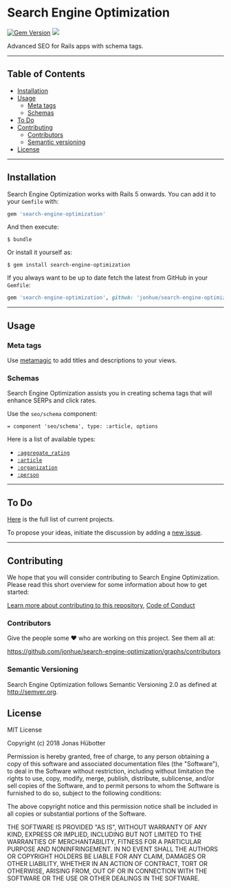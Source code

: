 # Search Engine Optimization

[![Gem Version](https://badge.fury.io/rb/search-engine-optimization.svg)](https://badge.fury.io/rb/search-engine-optimization) <img src="https://travis-ci.org/jonhue/search-engine-optimization.svg?branch=master" />

Advanced SEO for Rails apps with schema tags.

---

## Table of Contents

* [Installation](#installation)
* [Usage](#philosophy)
    * [Meta tags](#meta-tags)
    * [Schemas](#schemas)
* [To Do](#to-do)
* [Contributing](#contributing)
    * [Contributors](#contributors)
    * [Semantic versioning](#semantic-versioning)
* [License](#license)

---

## Installation

Search Engine Optimization works with Rails 5 onwards. You can add it to your `Gemfile` with:

```ruby
gem 'search-engine-optimization'
```

And then execute:

    $ bundle

Or install it yourself as:

    $ gem install search-engine-optimization

If you always want to be up to date fetch the latest from GitHub in your `Gemfile`:

```ruby
gem 'search-engine-optimization', github: 'jonhue/search-engine-optimization'
```

---

## Usage

### Meta tags

Use [metamagic](https://github.com/lassebunk/metamagic) to add titles and descriptions to your views.

### Schemas

Search Engine Optimization assists you in creating schema tags that will enhance SERPs and click rates.

Use the `seo/schema` component:

```haml
= component 'seo/schema', type: :article, options
```

Here is a list of available types:

* [`:aggregate_rating`](components/schemas/aggregate_rating.md)
* [`:article`](components/schemas/article.md)
* [`:organization`](components/schemas/organization.md)
* [`:person`](components/schemas/person.md)

---

## To Do

[Here](https://github.com/jonhue/search-engine-optimization/projects/1) is the full list of current projects.

To propose your ideas, initiate the discussion by adding a [new issue](https://github.com/jonhue/search-engine-optimization/issues/new).

---

## Contributing

We hope that you will consider contributing to Search Engine Optimization. Please read this short overview for some information about how to get started:

[Learn more about contributing to this repository](CONTRIBUTING.md), [Code of Conduct](CODE_OF_CONDUCT.md)

### Contributors

Give the people some :heart: who are working on this project. See them all at:

https://github.com/jonhue/search-engine-optimization/graphs/contributors

### Semantic Versioning

Search Engine Optimization follows Semantic Versioning 2.0 as defined at http://semver.org.

## License

MIT License

Copyright (c) 2018 Jonas Hübotter

Permission is hereby granted, free of charge, to any person obtaining a copy
of this software and associated documentation files (the "Software"), to deal
in the Software without restriction, including without limitation the rights
to use, copy, modify, merge, publish, distribute, sublicense, and/or sell
copies of the Software, and to permit persons to whom the Software is
furnished to do so, subject to the following conditions:

The above copyright notice and this permission notice shall be included in all
copies or substantial portions of the Software.

THE SOFTWARE IS PROVIDED "AS IS", WITHOUT WARRANTY OF ANY KIND, EXPRESS OR
IMPLIED, INCLUDING BUT NOT LIMITED TO THE WARRANTIES OF MERCHANTABILITY,
FITNESS FOR A PARTICULAR PURPOSE AND NONINFRINGEMENT. IN NO EVENT SHALL THE
AUTHORS OR COPYRIGHT HOLDERS BE LIABLE FOR ANY CLAIM, DAMAGES OR OTHER
LIABILITY, WHETHER IN AN ACTION OF CONTRACT, TORT OR OTHERWISE, ARISING FROM,
OUT OF OR IN CONNECTION WITH THE SOFTWARE OR THE USE OR OTHER DEALINGS IN THE
SOFTWARE.
